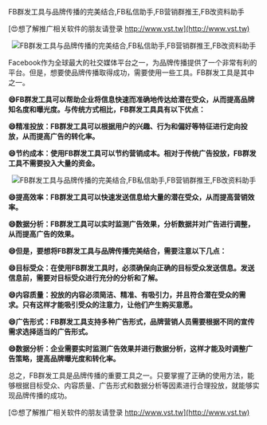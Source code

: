 FB群发工具与品牌传播的完美结合,FB私信助手,FB营销群推王,FB改资料助手

[😍想了解推广相关软件的朋友请登录 http://www.vst.tw](http://www.vst.tw)

 <center><img src="https://vst.tw/MP4/tuiguang/png/2.png" alt="FB群发工具与品牌传播的完美结合,FB私信助手,FB营销群推王,FB改资料助手"></center>

Facebook作为全球最大的社交媒体平台之一，为品牌传播提供了一个非常有利的平台。但是，想要使品牌传播取得成功，需要使用一些工具。FB群发工具是其中之一。

**😄FB群发工具可以帮助企业将信息快速而准确地传达给潜在受众，从而提高品牌知名度和曝光度。与传统方式相比，FB群发工具具有以下优点：**

**😄精准投放：FB群发工具可以根据用户的兴趣、行为和偏好等特征进行定向投放，从而提高广告的转化率。**

**😄节约成本：使用FB群发工具可以节约营销成本。相对于传统广告投放，FB群发工具不需要投入大量的资金。**

 <center><img src="https://vst.tw/MP4/tuiguang/png/5.png" alt="FB群发工具与品牌传播的完美结合,FB私信助手,FB营销群推王,FB改资料助手"></center>

**😄提高效率：FB群发工具可以快速发送信息给大量的潜在受众，从而提高营销效率。**

**😄数据分析：FB群发工具可以实时监测广告效果，分析数据并对广告进行调整，从而提高广告的效果。**

**😄但是，要想将FB群发工具与品牌传播完美结合，需要注意以下几点：**

**😄目标受众：在使用FB群发工具时，必须确保向正确的目标受众发送信息。发送信息前，需要对目标受众进行充分的分析和了解。**

**😄内容质量：投放的内容必须简洁、精准、有吸引力，并且符合潜在受众的需求。只有这样才能吸引受众的注意力，让他们产生购买意愿。**

**😄广告形式：FB群发工具支持多种广告形式，品牌营销人员需要根据不同的宣传需求选择适当的广告形式。**

**😄数据分析：企业需要实时监测广告效果并进行数据分析，这样才能及时调整广告策略，提高品牌曝光度和转化率。**

总之，FB群发工具是品牌传播的重要工具之一。只要掌握了正确的使用方法，能够根据目标受众、内容质量、广告形式和数据分析等因素进行合理投放，就能够实现品牌传播的成功。

[😍想了解推广相关软件的朋友请登录 http://www.vst.tw](http://www.vst.tw)



